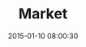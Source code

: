 ---
layout: post
title:  "Market"
number: "10"
date:   2015-01-10 08:00:30
large-image: "https://farm9.staticflickr.com/8615/16054382818_ed28d76d70_k.jpg"
---